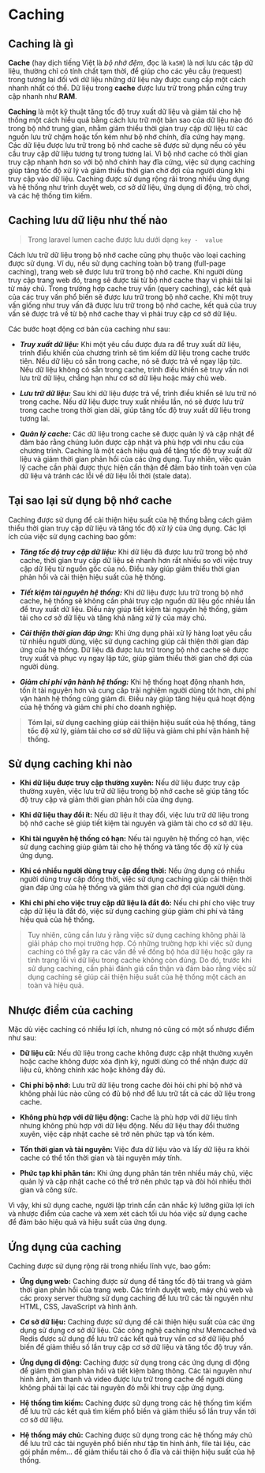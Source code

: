 # **Caching**

## **Caching là gì**

**Cache** (hay dịch tiếng Việt là *bộ nhớ đệm*, đọc là `kaSH`) là nơi lưu các tập dữ liệu, thường chỉ có tính chất tạm thời, để giúp cho các yêu cầu (request) trong tương lai đối với dữ liệu những dữ liệu này được cung cấp một cách nhanh nhất có thể. Dữ liệu trong **cache** được lưu trữ trong phần cứng truy cập nhanh như **RAM**.

**Caching** là một kỹ thuật tăng tốc độ truy xuất dữ liệu và giảm tải cho hệ thống một cách hiểu quả bằng cách lưu trữ một bản sao của dữ liệu nào đó trong bộ nhớ trung gian, nhằm giảm thiểu thời gian truy cập dữ liệu từ các nguồn lưu trữ chậm hoặc tốn kém như bộ nhớ chính, đĩa cứng hay mạng. Các dữ liệu được lưu trữ trong bộ nhớ cache sẽ được sử dụng nếu có yêu cầu truy cập dữ liệu tương tự trong tương lai. Vì bộ nhớ cache có thời gian truy cập nhanh hơn so với bộ nhớ chính hay đĩa cứng, việc sử dụng caching giúp tăng tốc độ xử lý và giảm thiểu thời gian chờ đợi của người dùng khi truy cập vào dữ liệu. Caching được sử dụng rộng rãi trong nhiều ứng dụng và hệ thống như trình duyệt web, cơ sở dữ liệu, ứng dụng di động, trò chơi, và các hệ thống tìm kiếm.

## **Caching lưu dữ liệu như thế nào**

> Trong laravel lumen cache được lưu dưới dạng `key -  value`

Cách lưu trữ dữ liệu trong bộ nhớ cache cũng phụ thuộc vào loại caching được sử dụng. Ví dụ, nếu sử dụng caching toàn bộ trang (full-page caching), trang web sẽ được lưu trữ trong bộ nhớ cache. Khi người dùng truy cập trang web đó, trang sẽ được tải từ bộ nhớ cache thay vì phải tải lại từ máy chủ. Trong trường hợp cache truy vấn (query caching), các kết quả của các truy vấn phổ biến sẽ được lưu trữ trong bộ nhớ cache. Khi một truy vấn giống như truy vấn đã được lưu trữ trong bộ nhớ cache, kết quả của truy vấn sẽ được trả về từ bộ nhớ cache thay vì phải truy cập cơ sở dữ liệu.

Các bước hoạt động cơ bản của caching như sau:

* ***Truy xuất dữ liệu:*** Khi một yêu cầu được đưa ra để truy xuất dữ liệu, trình điều khiển của chương trình sẽ tìm kiếm dữ liệu trong cache trước tiên. Nếu dữ liệu có sẵn trong cache, nó sẽ được trả về ngay lập tức. Nếu dữ liệu không có sẵn trong cache, trình điều khiển sẽ truy vấn nơi lưu trữ dữ liệu, chẳng hạn như cơ sở dữ liệu hoặc máy chủ web.

* ***Lưu trữ dữ liệu:*** Sau khi dữ liệu được trả về, trình điều khiển sẽ lưu trữ nó trong cache. Nếu dữ liệu được truy xuất nhiều lần, nó sẽ được lưu trữ trong cache trong thời gian dài, giúp tăng tốc độ truy xuất dữ liệu trong tương lai.

* ***Quản lý cache:*** Các dữ liệu trong cache sẽ được quản lý và cập nhật để đảm bảo rằng chúng luôn được cập nhật và phù hợp với nhu cầu của chương trình. Caching là một cách hiệu quả để tăng tốc độ truy xuất dữ liệu và giảm thời gian phản hồi của các ứng dụng. Tuy nhiên, việc quản lý cache cần phải được thực hiện cẩn thận để đảm bảo tính toàn vẹn của dữ liệu và tránh các lỗi về dữ liệu lỗi thời (stale data).

## **Tại sao lại sử dụng bộ nhớ cache**

Caching được sử dụng để cải thiện hiệu suất của hệ thống bằng cách giảm thiểu thời gian truy cập dữ liệu và tăng tốc độ xử lý của ứng dụng. Các lợi ích của việc sử dụng caching bao gồm:

* ***Tăng tốc độ truy cập dữ liệu:*** Khi dữ liệu đã được lưu trữ trong bộ nhớ cache, thời gian truy cập dữ liệu sẽ nhanh hơn rất nhiều so với việc truy cập dữ liệu từ nguồn gốc của nó. Điều này giúp giảm thiểu thời gian phản hồi và cải thiện hiệu suất của hệ thống.

* ***Tiết kiệm tài nguyên hệ thống:*** Khi dữ liệu được lưu trữ trong bộ nhớ cache, hệ thống sẽ không cần phải truy cập nguồn dữ liệu gốc nhiều lần để truy xuất dữ liệu. Điều này giúp tiết kiệm tài nguyên hệ thống, giảm tải cho cơ sở dữ liệu và tăng khả năng xử lý của máy chủ.

* ***Cải thiện thời gian đáp ứng:*** Khi ứng dụng phải xử lý hàng loạt yêu cầu từ nhiều người dùng, việc sử dụng caching giúp cải thiện thời gian đáp ứng của hệ thống. Dữ liệu đã được lưu trữ trong bộ nhớ cache sẽ được truy xuất và phục vụ ngay lập tức, giúp giảm thiểu thời gian chờ đợi của người dùng.

* ***Giảm chi phí vận hành hệ thống:*** Khi hệ thống hoạt động nhanh hơn, tốn ít tài nguyên hơn và cung cấp trải nghiệm người dùng tốt hơn, chi phí vận hành hệ thống cũng giảm đi. Điều này giúp tăng hiệu quả hoạt động của hệ thống và giảm chi phí cho doanh nghiệp.

> **Tóm lại, sử dụng caching giúp cải thiện hiệu suất của hệ thống, tăng tốc độ xử lý, giảm tải cho cơ sở dữ liệu và giảm chi phí vận hành hệ thống.**

## **Sử dụng caching khi nào**

* **Khi dữ liệu được truy cập thường xuyên:** Nếu dữ liệu được truy cập thường xuyên, việc lưu trữ dữ liệu trong bộ nhớ cache sẽ giúp tăng tốc độ truy cập và giảm thời gian phản hồi của ứng dụng.

* **Khi dữ liệu thay đổi ít:** Nếu dữ liệu ít thay đổi, việc lưu trữ dữ liệu trong bộ nhớ cache sẽ giúp tiết kiệm tài nguyên và giảm tải cho cơ sở dữ liệu.

* **Khi tài nguyên hệ thống có hạn:** Nếu tài nguyên hệ thống có hạn, việc sử dụng caching giúp giảm tải cho hệ thống và tăng tốc độ xử lý của ứng dụng.

* **Khi có nhiều người dùng truy cập đồng thời:** Nếu ứng dụng có nhiều người dùng truy cập đồng thời, việc sử dụng caching giúp cải thiện thời gian đáp ứng của hệ thống và giảm thời gian chờ đợi của người dùng.

* **Khi chi phí cho việc truy cập dữ liệu là đắt đỏ:** Nếu chi phí cho việc truy cập dữ liệu là đắt đỏ, việc sử dụng caching giúp giảm chi phí và tăng hiệu quả của hệ thống.

> Tuy nhiên, cũng cần lưu ý rằng việc sử dụng caching không phải là giải pháp cho mọi trường hợp. Có những trường hợp khi việc sử dụng caching có thể gây ra các vấn đề về đồng bộ hóa dữ liệu hoặc gây ra tình trạng lỗi vì dữ liệu trong cache không còn đúng. Do đó, trước khi sử dụng caching, cần phải đánh giá cẩn thận và đảm bảo rằng việc sử dụng caching sẽ giúp cải thiện hiệu suất của hệ thống một cách an toàn và hiệu quả.

## **Nhược điểm của caching**

Mặc dù việc caching có nhiều lợi ích, nhưng nó cũng có một số nhược điểm như sau:

* **Dữ liệu cũ:** Nếu dữ liệu trong cache không được cập nhật thường xuyên hoặc cache không được xóa định kỳ, người dùng có thể nhận được dữ liệu cũ, không chính xác hoặc không đầy đủ.

* **Chi phí bộ nhớ:** Lưu trữ dữ liệu trong cache đòi hỏi chi phí bộ nhớ và không phải lúc nào cũng có đủ bộ nhớ để lưu trữ tất cả các dữ liệu trong cache.

* **Không phù hợp với dữ liệu động:** Cache là phù hợp với dữ liệu tĩnh nhưng không phù hợp với dữ liệu động. Nếu dữ liệu thay đổi thường xuyên, việc cập nhật cache sẽ trở nên phức tạp và tốn kém.

* **Tốn thời gian và tài nguyên:** Việc đưa dữ liệu vào và lấy dữ liệu ra khỏi cache có thể tốn thời gian và tài nguyên máy tính.

* **Phức tạp khi phân tán:** Khi ứng dụng phân tán trên nhiều máy chủ, việc quản lý và cập nhật cache có thể trở nên phức tạp và đòi hỏi nhiều thời gian và công sức.

Vì vậy, khi sử dụng cache, người lập trình cần cân nhắc kỹ lưỡng giữa lợi ích và nhược điểm của cache và xem xét cách tối ưu hóa việc sử dụng cache để đảm bảo hiệu quả và hiệu suất của ứng dụng.

## **Ứng dụng của caching**

Caching được sử dụng rộng rãi trong nhiều lĩnh vực, bao gồm:

* **Ứng dụng web:** Caching được sử dụng để tăng tốc độ tải trang và giảm thời gian phản hồi của trang web. Các trình duyệt web, máy chủ web và các proxy server thường sử dụng caching để lưu trữ các tài nguyên như HTML, CSS, JavaScript và hình ảnh.

* **Cơ sở dữ liệu:** Caching được sử dụng để cải thiện hiệu suất của các ứng dụng sử dụng cơ sở dữ liệu. Các công nghệ caching như Memcached và Redis được sử dụng để lưu trữ các kết quả truy vấn cơ sở dữ liệu phổ biến để giảm thiểu số lần truy cập cơ sở dữ liệu và tăng tốc độ truy vấn.

* **Ứng dụng di động:** Caching được sử dụng trong các ứng dụng di động để giảm thời gian phản hồi và tiết kiệm băng thông. Các tài nguyên như hình ảnh, âm thanh và video được lưu trữ trong cache để người dùng không phải tải lại các tài nguyên đó mỗi khi truy cập ứng dụng.

* **Hệ thống tìm kiếm:** Caching được sử dụng trong các hệ thống tìm kiếm để lưu trữ các kết quả tìm kiếm phổ biến và giảm thiểu số lần truy vấn tới cơ sở dữ liệu.

* **Hệ thống máy chủ:** Caching được sử dụng trong các hệ thống máy chủ để lưu trữ các tài nguyên phổ biến như tập tin hình ảnh, file tài liệu, các gói phần mềm... để giảm thiểu tải cho ổ đĩa và cải thiện hiệu suất của hệ thống.